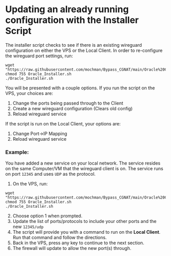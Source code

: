 # Updating an already running configuration with the Installer Script
The installer script checks to see if there is an existing wireguard configuration on either the VPS or the Local Client.
In order to re-configure the wireguard port settings, run:
```
wget "https://raw.githubusercontent.com/mochman/Bypass_CGNAT/main/Oracle%20Cloud/Oracle_Installer.sh"
chmod 755 Oracle_Installer.sh
./Oracle_Installer.sh
```
You will be presented with a couple options.
If you run the script on the VPS, your choices are:
1. Change the ports being passed through to the Client
2. Create a new wireguard configuration (Clears old config)
3. Reload wireguard service

If the script is run on the Local Client, your options are:
1. Change Port->IP Mapping
2. Reload wireguard service

### Example:
You have added a new service on your local network.  The service resides on the same Computer/VM that the wireguard client is on.  The service runs on port `12345` and uses `UDP` as the protocol.

1. On the VPS, run:
```
wget "https://raw.githubusercontent.com/mochman/Bypass_CGNAT/main/Oracle%20Cloud/Oracle_Installer.sh"
chmod 755 Oracle_Installer.sh
./Oracle_Installer.sh
```
2. Choose option 1 when prompted.
3. Update the list of ports/protocols to include your other ports and the new `12345/udp`
4. The script will provide you with a command to run on the **Local Client**.  Run that command and follow the directions.
5. Back in the VPS, press any key to continue to the next section.
6. The firewall will update to allow the new port(s) through.
